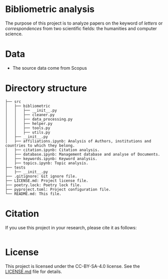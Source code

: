 # Bibliometric analysis
The purpose of this project is to analyze papers on the keyword of *letters* or *correspondences* from two scientific fields: the humanities and computer science.

# Data
- The source data come from Scopus

# Directory structure
```
├── src
│   ├── bibliometric
│   │   ├── __init__.py
│   │   ├── cleaner.py
│   │   ├── data_processing.py
│   │   ├── helper.py
│   │   ├── tools.py
│   │   ├── utils.py
│   ├── __init__.py
│   ├── affiliations.ipynb: Analysis of Authors, institutions and countries to which they belong.
│   ├── citation.ipynb: Citation analysis.
│   ├── database.ipynb: Management database and analyse of Documents.
│   ├── keywords.ipynb: Keyword analysis.
│   ├── topics.ipynb: Topic analysis.
├── tests
│   ├── __init__.py
├── .gitignore: Git ignore file.
├── LICENSE.md: Project license file.
├── poetry.lock: Poetry lock file.
├── pyproject.toml: Project configuration file.
└── README.md: This file.
```

# Citation
If you use this project in your research, please cite it as follows:
```

```

# License
This project is licensed under the CC-BY-SA-4.0 license. See the [LICENSE.md](LICENSE.md) file for details.
